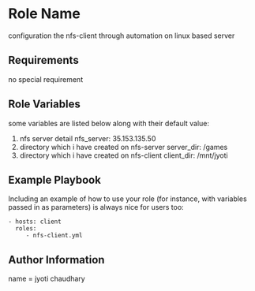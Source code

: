 Role Name
=========
configuration the  nfs-client through automation on linux based server

Requirements
------------

no special requirement

Role Variables
--------------
some  variables are listed below along with their default value:
1. nfs server detail
nfs_server: 35.153.135.50 
2. directory which i have created on nfs-server 
server_dir: /games 
3. directory which i have created on nfs-client
client_dir: /mnt/jyoti

Example Playbook
----------------

Including an example of how to use your role (for instance, with variables passed in as parameters) is always nice for users too:

    - hosts: client
      roles:
         - nfs-client.yml


Author Information
------------------
name = jyoti chaudhary
